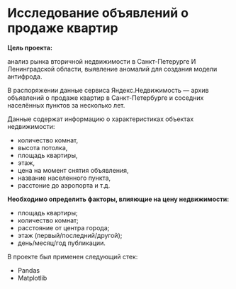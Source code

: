 # Исследование объявлений о продаже квартир

**Цель проекта:**

анализ рынка вторичной недвижимости в Санкт-Петерурге И Ленинградской области, выявление аномалий для создания модели антифрода.


В распоряжении данные сервиса Яндекс.Недвижимость — архив объявлений о продаже квартир в Санкт-Петербурге и соседних населённых пунктов за несколько лет. 

Данные содержат информацию о характеристиках объектах недвижимости: 
 - количество комнат,
 - высота потолка,
 - площадь квартиры,
 - этаж,
 - цена на момент снятия объявления,
 - название населенного пункта,
 -  расстоние до аэропорта и т.д.

**Необходимо определить факторы, влияющие на цену недвижимости:**

 - площадь квартиры;
 - количество комнат;
 - расстояние от центра города;
 - этаж (первый/последний/другой);
 - день/месяц/год публикации.


В проекте был применен следующий стек:

 - Pandas
 - Matplotlib
